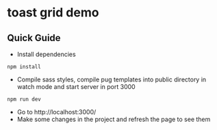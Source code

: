 # toast grid demo

## Quick Guide
- Install dependencies
```
npm install
```
- Compile sass styles, compile pug templates into public directory in watch mode and start server in port 3000 
```
npm run dev
```

- Go to http://localhost:3000/
- Make some changes in the project and refresh the page to see them